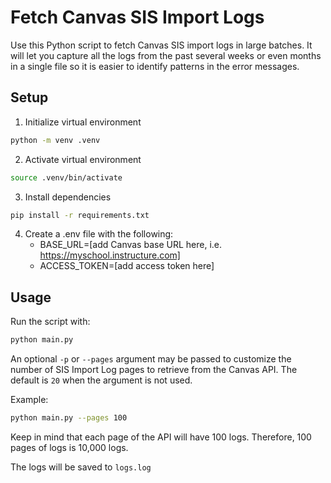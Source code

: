 # Fetch Canvas SIS Import Logs
Use this Python script to fetch Canvas SIS import logs in large batches. It will let you capture all the logs from the past
several weeks or even months in a single file so it is easier to identify patterns in the error messages.

## Setup
1. Initialize virtual environment
```bash
python -m venv .venv
```
2. Activate virtual environment
```bash
source .venv/bin/activate
```
3. Install dependencies
```bash
pip install -r requirements.txt
```
4. Create a .env file with the following:
    - BASE_URL=[add Canvas base URL here, i.e. https://myschool.instructure.com]
    - ACCESS_TOKEN=[add access token here]

## Usage
Run the script with:
```bash
python main.py
```
An optional `-p` or `--pages` argument may be passed to customize the number of SIS Import Log pages to retrieve from
the Canvas API. The default is `20` when the argument is not used. 

Example:
```bash
python main.py --pages 100
```
Keep in mind that each page of the API will have 100 logs. Therefore, 100 pages of logs is 10,000 logs.

The logs will be saved to `logs.log`
